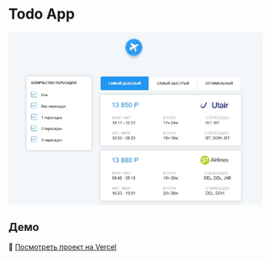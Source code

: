 # Todo App
![Wiew](public/123.jpg)
## Демо

🔗 [Посмотреть проект на Vercel](aviasales-liard-phi.vercel.app)

